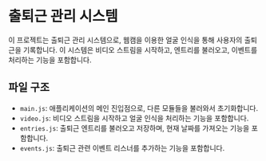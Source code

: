 # 출퇴근 관리 시스템

이 프로젝트는 출퇴근 관리 시스템으로, 웹캠을 이용한 얼굴 인식을 통해 사용자의 출퇴근을 기록합니다. 이 시스템은 비디오 스트림을 시작하고, 엔트리를 불러오고, 이벤트를 처리하는 기능을 포함합니다.

## 파일 구조

- `main.js`: 애플리케이션의 메인 진입점으로, 다른 모듈들을 불러와서 초기화합니다.
- `video.js`: 비디오 스트림을 시작하고 얼굴 인식을 처리하는 기능을 포함합니다.
- `entries.js`: 출퇴근 엔트리를 불러오고 저장하며, 현재 날짜를 가져오는 기능을 포함합니다.
- `events.js`: 출퇴근 관련 이벤트 리스너를 추가하는 기능을 포함합니다.